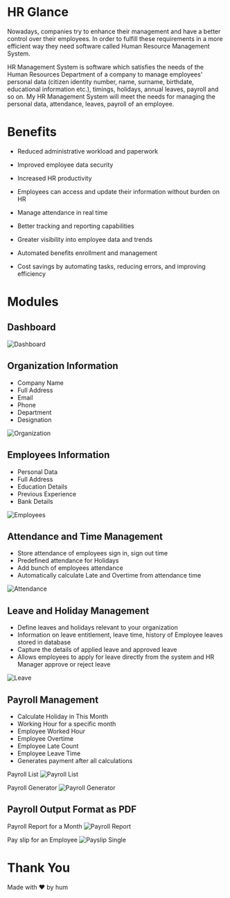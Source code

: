 # HR Glance
Nowadays, companies try to enhance their management and have a better control over their employees. In order to fulfill these requirements in a more efficient way they need software called Human Resource Management System.

HR Management System is software which satisfies the needs of the Human Resources Department of a company to manage employees' personal data (citizen identity number, name, surname, birthdate, educational information etc.), timings, holidays, annual leaves, payroll and so on. My HR Management System will meet the needs for managing the personal data, attendance, leaves, payroll of an employee.

# Benefits
- Reduced administrative workload and paperwork

- Improved employee data security

- Increased HR productivity

- Employees can access and update their information without burden on HR

- Manage attendance in real time

- Better tracking and reporting capabilities

- Greater visibility into employee data and trends

- Automated benefits enrollment and management

- Cost savings by automating tasks, reducing errors, and improving efficiency

# Modules

## Dashboard
![Dashboard](https://github.com/hassanmahfuj/hrglance/blob/main/screenshots/Dashboard.png)

## Organization Information
- Company Name
- Full Address
- Email
- Phone
- Department
- Designation

![Organization](https://github.com/hassanmahfuj/hrglance/blob/main/screenshots/Department.png)

## Employees Information
- Personal Data
- Full Address
- Education Details
- Previous Experience
- Bank Details

![Employees](https://github.com/hassanmahfuj/hrglance/blob/main/screenshots/Employees.png)

## Attendance and Time Management
- Store attendance of employees sign in, sign out time
- Predefined attendance for Holidays
- Add bunch of employees attendance
- Automatically calculate Late and Overtime from attendance time

![Attendance](https://github.com/hassanmahfuj/hrglance/blob/main/screenshots/Attendance%20List.png)

## Leave and Holiday Management
- Define leaves and holidays relevant to your organization
- Information on leave entitlement, leave time, history of Employee leaves stored in database
- Capture the details of applied leave and approved leave
- Allows employees to apply for leave directly from the system and HR Manager approve or reject leave

![Leave](https://github.com/hassanmahfuj/hrglance/blob/main/screenshots/Leave.png)

## Payroll Management
- Calculate Holiday in This Month
- Working Hour for a specific month
- Employee Worked Hour
- Employee Overtime
- Employee Late Count
- Employee Leave Time
- Generates payment after all calculations

Payroll List
![Payroll List](https://github.com/hassanmahfuj/hrglance/blob/main/screenshots/Payroll%20List.png)

Payroll Generator
![Payroll Generator](https://github.com/hassanmahfuj/hrglance/blob/main/screenshots/Payroll%20Generator.png)

## Payroll Output Format as PDF
Payroll Report for a Month
![Payroll Report](https://github.com/hassanmahfuj/hrglance/blob/main/screenshots/Payroll%20Report.png)

Pay slip for an Employee
![Payslip Single](https://github.com/hassanmahfuj/hrglance/blob/main/screenshots/Payslip%20Single.png)

# Thank You
Made with ❤️ by hum
